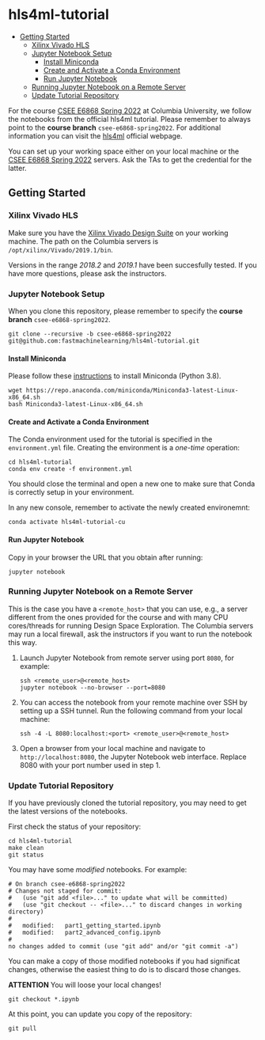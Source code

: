 # hls4ml-tutorial

<!-- vim-markdown-toc GFM -->

* [Getting Started](#getting-started)
    - [Xilinx Vivado HLS](#xilinx-vivado-hls)
    - [Jupyter Notebook Setup](#jupyter-notebook-setup)
        + [Install Miniconda](#install-miniconda)
        + [Create and Activate a Conda Environment](#create-and-activate-a-conda-environment)
        + [Run Jupyter Notebook](#run-jupyter-notebook)
    - [Running Jupyter Notebook on a Remote Server](#running-jupyter-notebook-on-a-remote-server)
    - [Update Tutorial Repository](#update-tutorial-repository)

<!-- vim-markdown-toc -->

For the course [CSEE E6868 Spring 2022](http://www.cs.columbia.edu/~cseesoc/esp_html) at Columbia University, we follow the notebooks from the official hls4ml tutorial. Please remember to always point to the **course branch** `csee-e6868-spring2022`. For additional information you can visit the [hls4ml](https://fastmachinelearning.org/hls4ml) official webpage.

You can set up your working space either on your local machine or the [CSEE E6868 Spring 2022](http://www.cs.columbia.edu/~cseesoc/esp_html) servers. Ask the TAs to get the credential for the latter.

## Getting Started

### Xilinx Vivado HLS

Make sure you have the [Xilinx Vivado Design Suite](https://www.xilinx.com/support/download/index.html/content/xilinx/en/downloadNav/vivado-design-tools.html) on your working machine. The path on the Columbia servers is `/opt/xilinx/Vivado/2019.1/bin`.

Versions in the range *2018.2* and *2019.1* have been succesfully tested. If you have more questions, please ask the instructors.

### Jupyter Notebook Setup

When you clone this repository, please remember to specify the **course branch** `csee-e6868-spring2022`.
```
git clone --recursive -b csee-e6868-spring2022 git@github.com:fastmachinelearning/hls4ml-tutorial.git
```

#### Install Miniconda

Please follow these [instructions](https://docs.conda.io/en/latest/miniconda.html) to install Miniconda (Python 3.8).

```
wget https://repo.anaconda.com/miniconda/Miniconda3-latest-Linux-x86_64.sh
bash Miniconda3-latest-Linux-x86_64.sh
```

#### Create and Activate a Conda Environment

The Conda environment used for the tutorial is specified in the `environment.yml` file. Creating the environment is a _one-time_ operation:
```
cd hls4ml-tutorial
conda env create -f environment.yml
```

You should close the terminal and open a new one to make sure that Conda is correctly setup in your environment.

In any new console, remember to activate the newly created environemnt:
```
conda activate hls4ml-tutorial-cu
```

<!--#### Update `hls4ml` Package in the Conda Environment

The `hls4ml` project is in constant evolution and it may be necessary to update the package in your Conda environment. The easiest way is:

```
conda activate hls4ml-tutorial-cu
pip uninstall hls4ml
pip install git@github.com:hls4ml-finn-mlperftiny/hls4ml.git@fifo_depth_opt#egg=hls4ml[profiling]
```

[Here](https://docs.conda.io/projects/conda/en/latest/user-guide/tasks/manage-environments.html) you can find more instructions on how to create and manage a Conda environment.
-->

#### Run Jupyter Notebook

Copy in your browser the URL that you obtain after running:
```
jupyter notebook
```

### Running Jupyter Notebook on a Remote Server

This is the case you have a `<remote_host>` that you can use, e.g., a server different from the ones provided for the course and with many CPU cores/threads for running Design Space Exploration. The Columbia servers may run a local firewall, ask the instructors if you want to run the notebook this way.

1. Launch Jupyter Notebook from remote server using port `8080`, for example:
   ```
   ssh <remote_user>@<remote_host>
   jupyter notebook --no-browser --port=8080
   ```
2. You can access the notebook from your remote machine over SSH by setting up a SSH tunnel. Run the following command from your local machine:
   ```
   ssh -4 -L 8080:localhost:<port> <remote_user>@<remote_host>
   ```
3. Open a browser from your local machine and navigate to `http://localhost:8080`, the Jupyter Notebook web interface. Replace 8080 with your port number used in step 1.

### Update Tutorial Repository

If you have previously cloned the tutorial repository, you may need to get the latest versions of the notebooks.

First check the status of your repository:
```
cd hls4ml-tutorial
make clean
git status 
```

You may have some _modified_ notebooks. For example:

```
# On branch csee-e6868-spring2022
# Changes not staged for commit:
#   (use "git add <file>..." to update what will be committed)
#   (use "git checkout -- <file>..." to discard changes in working directory)
#
#   modified:   part1_getting_started.ipynb
#   modified:   part2_advanced_config.ipynb
#
no changes added to commit (use "git add" and/or "git commit -a")
```

You can make a copy of those modified notebooks if you had significat changes, otherwise the easiest thing to do is to discard those changes.

**ATTENTION** You will loose your local changes!

```
git checkout *.ipynb
```

At this point, you can update you copy of the repository:
```
git pull
```
